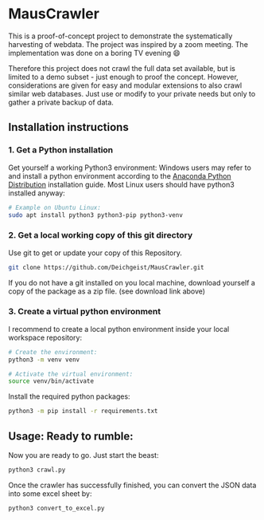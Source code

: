 # MausCrawler
This is a proof-of-concept project to demonstrate the systematically harvesting of webdata. The project was inspired by a zoom meeting. The implementation was done on a boring TV evening :smile:

Therefore this project does not crawl the full data set available, but is limited to a demo subset - just enough to proof the concept. However, considerations are given for easy and modular extensions to also crawl similar web databases. Just use or modify to your private needs but only to gather a private backup of data.

## Installation instructions

### 1. Get a Python installation
Get yourself a working Python3 environment:
Windows users may refer to and install a python environment according to the [Anaconda Python Distribution](https://www.anaconda.com/products/distribution) installation guide. Most Linux users should have python3 installed anyway:
```bash
# Example on Ubuntu Linux:
sudo apt install python3 python3-pip python3-venv
```

### 2. Get a local working copy of this git directory
Use git to get or update your copy of this Repository. 
```bash
git clone https://github.com/Deichgeist/MausCrawler.git
```
If you do not have a git installed on you local machine, download yourself a copy of the package as a zip file. (see download link above)


### 3. Create a virtual python environment 
I recommend to create a local python environment inside your local workspace repository:
```bash
# Create the environment:
python3 -m venv venv

# Activate the virtual environment:
source venv/bin/activate
```
Install the required python packages:
```bash
python3 -m pip install -r requirements.txt
```

## Usage: Ready to rumble:
Now you are ready to go. Just start the beast: 
```bash
python3 crawl.py
```
Once the crawler has successfully finished, you can convert the JSON data into some excel sheet by:
```bash
python3 convert_to_excel.py
```
